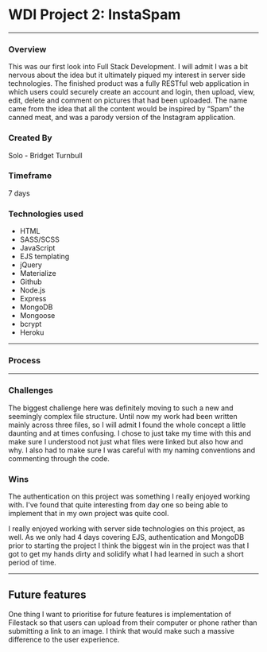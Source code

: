 # WDI Project 2: InstaSpam

---

### Overview
This was our first look into Full Stack Development. I will admit I was a bit nervous about the idea but it ultimately piqued my interest in server side technologies. The finished product was a fully RESTful web application in which users could securely create an account and login, then upload, view, edit, delete and comment on pictures that had been uploaded. The name came from the idea that all the content would be inspired by “Spam” the canned meat, and was a parody version of the Instagram application.

### Created By
Solo - Bridget Turnbull

### Timeframe
7 days

### Technologies used
* HTML
* SASS/SCSS
* JavaScript
* EJS templating
* jQuery
* Materialize
* Github
* Node.js
* Express
* MongoDB
* Mongoose
* bcrypt
* Heroku

---

### Process


---

### Challenges
The biggest challenge here was definitely moving to such a new and seemingly complex file structure. Until now my work had been written mainly across three files, so I will admit I found the whole concept a little daunting and at times confusing. I chose to just take my time with this and make sure I understood not just what files were linked but also how and why. I also had to make sure I was careful with my naming conventions and commenting through the code.


### Wins
The authentication on this project was something I really enjoyed working with. I've found that quite interesting from day one so being able to implement that in my own project was quite cool.

I really enjoyed working with server side technologies on this project, as well. As we only had 4 days covering EJS, authentication and MongoDB prior to starting the project I think the biggest win in the project was that I got to get my hands dirty and solidify what I had learned in such a short period of time.

---

## Future features
One thing I want to prioritise for future features is implementation of Filestack so that users can upload from their computer or phone rather than submitting a link to an image. I think that would make such a massive difference to the user experience.
